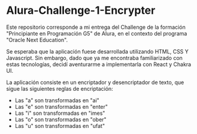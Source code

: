 # Alura-Challenge-1-Encrypter

Este repositorio corresponde a mi entrega del Challenge de la formación "Principiante en Programación G5" de Alura, en el contexto del programa "Oracle Next Education".

Se esperaba que la aplicación fuese desarrollada utilizando HTML, CSS Y Javascript. Sin embargo, dado que ya me encontraba familiarizado con estas tecnologías, decidí aventurarme a implementarla con React y Chakra UI.

La aplicación consiste en un encriptador y desencriptador de texto, que sigue las siguientes reglas de encriptación:

- Las "a" son transformadas en "ai"
- Las "e" son transformadas en "enter"
- Las "i" son transformadas en "imes"
- Las "o" son transformadas en "ober"
- Las "u" son transformadas en "ufat"
